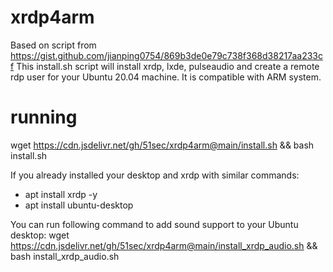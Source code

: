 # xrdp4arm
Based on script from https://gist.github.com/jianping0754/869b3de0e79c738f368d38217aa233cf
This install.sh script will install xrdp, lxde, pulseaudio and create a remote rdp user for your Ubuntu 20.04 machine. It is compatible with ARM system.

# running
wget https://cdn.jsdelivr.net/gh/51sec/xrdp4arm@main/install.sh && bash install.sh

If you already installed your desktop and xrdp with similar commands:
- apt install xrdp -y
- apt install ubuntu-desktop

You can run following command to add sound support to your Ubuntu desktop:
wget https://cdn.jsdelivr.net/gh/51sec/xrdp4arm@main/install_xrdp_audio.sh && bash install_xrdp_audio.sh



